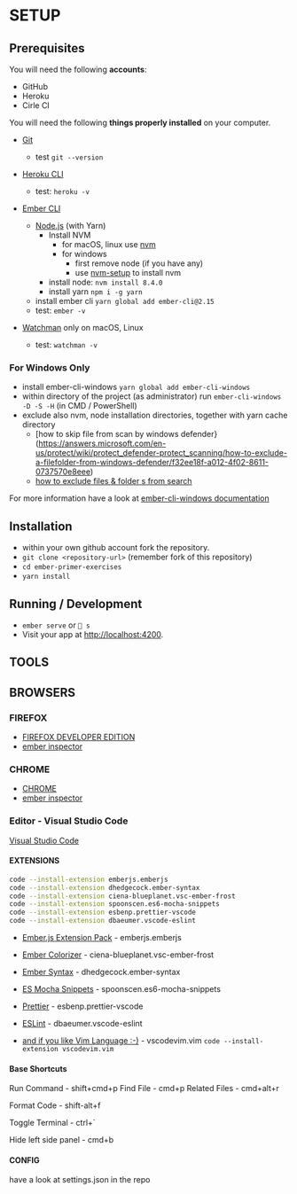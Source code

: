 # SETUP

## Prerequisites

You will need the following **accounts**:

* GitHub
* Heroku 
* Cirle CI

You will need the following **things properly installed** on your computer.

* [Git](https://git-scm.com/)
  * test `git --version`
* [Heroku CLI](https://devcenter.heroku.com/articles/heroku-cli)
  * test: `heroku -v` 

* [Ember CLI](https://ember-cli.com/)
  * [Node.js](https://nodejs.org/) (with Yarn)
    * Install NVM
      * for macOS, linux use [nvm](https://github.com/creationix/nvm#install-script) 
      * for windows 
        * first remove node (if you have any)
        * use [nvm-setup](https://github.com/coreybutler/nvm-windows/releases) to install nvm
    * install node: `nvm install 8.4.0`
    * install yarn `npm i -g yarn`
  * install ember cli `yarn global add ember-cli@2.15`
  * test: `ember -v`
* [Watchman](https://facebook.github.io/watchman/docs/install.html) only on macOS, Linux
  * test: `watchman -v`

### For Windows Only 

* install ember-cli-windows `yarn global add ember-cli-windows`
* within directory of the project (as administrator) run `ember-cli-windows -D -S -H` (in CMD / PowerShell)
* exclude also nvm, node installation directories, together with yarn cache directory
  * [how to skip file from scan by windows defender}(https://answers.microsoft.com/en-us/protect/wiki/protect_defender-protect_scanning/how-to-exclude-a-filefolder-from-windows-defender/f32ee18f-a012-4f02-8611-0737570e8eee)
  * [how to exclude files & folder s from search](https://www.addictivetips.com/windows-tips/how-to-exclude-files-folders-from-cortana-search-on-windows-10/)

For more information have a look at [ember-cli-windows documentation](https://github.com/felixrieseberg/ember-cli-windows#parameters-and-configuration)

## Installation

* within your own github account fork the repository.
* `git clone <repository-url>` (remember fork of this repository)
* `cd ember-primer-exercises`
* `yarn install`

## Running / Development

* `ember serve` or `🐹 s`
* Visit your app at [http://localhost:4200](http://localhost:4200).

## TOOLS 

## BROWSERS

### FIREFOX

* [FIREFOX DEVELOPER EDITION](https://www.mozilla.org/pl/firefox/developer/)
* [ember inspector](https://addons.mozilla.org/en-US/firefox/addon/ember-inspector/)

### CHROME  

* [CHROME](https://www.google.com/chrome/browser/desktop/index.html)
* [ember inspector](https://chrome.google.com/webstore/detail/ember-inspector/bmdblncegkenkacieihfhpjfppoconhi)

### Editor - Visual Studio Code 

[Visual Studio Code](https://code.visualstudio.com/download)

#### EXTENSIONS 

```` bash
code --install-extension emberjs.emberjs
code --install-extension dhedgecock.ember-syntax
code --install-extension ciena-blueplanet.vsc-ember-frost
code --install-extension spoonscen.es6-mocha-snippets
code --install-extension esbenp.prettier-vscode
code --install-extension dbaeumer.vscode-eslint
````

* [Ember.js Extension Pack](https://marketplace.visualstudio.com/items?itemName=emberjs.emberjs) - emberjs.emberjs
* [Ember Colorizer](https://marketplace.visualstudio.com/items?itemName=ciena-blueplanet.vsc-ember-frost) - ciena-blueplanet.vsc-ember-frost
* [Ember Syntax](https://marketplace.visualstudio.com/items?itemName=dhedgecock.ember-syntax) - dhedgecock.ember-syntax
* [ES Mocha Snippets](https://marketplace.visualstudio.com/items?itemName=spoonscen.es6-mocha-snippets) - spoonscen.es6-mocha-snippets
* [Prettier](https://marketplace.visualstudio.com/items?itemName=esbenp.prettier-vscode) - esbenp.prettier-vscode
* [ESLint](https://marketplace.visualstudio.com/items?itemName=dbaeumer.vscode-eslint) - dbaeumer.vscode-eslint


* [and if you like Vim Language :-)](https://marketplace.visualstudio.com/items?itemName=vscodevim.vim) - vscodevim.vim `code --install-extension vscodevim.vim`


#### Base Shortcuts

Run Command - shift+cmd+p
Find File - cmd+p
Related Files - cmd+alt+r

Format Code - shift-alt+f

Toggle Terminal - ctrl+`

Hide left side panel - cmd+b

#### CONFIG 

have a look at settings.json in the repo
